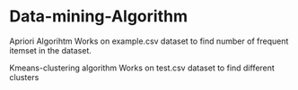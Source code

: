 # Data-mining-Algorithm

Apriori Algorihtm
Works on example.csv dataset to find number of frequent itemset in the dataset.

Kmeans-clustering algorithm 
Works on test.csv dataset to find different clusters
